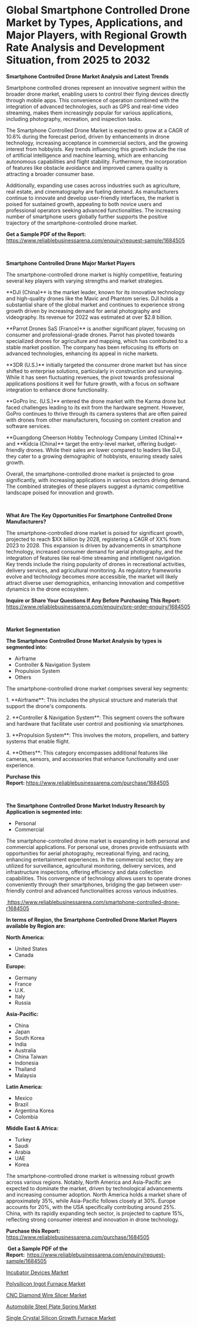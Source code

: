 <p><h1>Global Smartphone Controlled Drone Market by Types, Applications, and Major Players, with Regional Growth Rate Analysis and Development Situation, from 2025 to 2032</h1></p><p><strong>Smartphone Controlled Drone Market Analysis and Latest Trends</strong></p>
<p><p>Smartphone controlled drones represent an innovative segment within the broader drone market, enabling users to control their flying devices directly through mobile apps. This convenience of operation combined with the integration of advanced technologies, such as GPS and real-time video streaming, makes them increasingly popular for various applications, including photography, recreation, and inspection tasks.</p><p>The Smartphone Controlled Drone Market is expected to grow at a CAGR of 10.6% during the forecast period, driven by enhancements in drone technology, increasing acceptance in commercial sectors, and the growing interest from hobbyists. Key trends influencing this growth include the rise of artificial intelligence and machine learning, which are enhancing autonomous capabilities and flight stability. Furthermore, the incorporation of features like obstacle avoidance and improved camera quality is attracting a broader consumer base.</p><p>Additionally, expanding use cases across industries such as agriculture, real estate, and cinematography are fueling demand. As manufacturers continue to innovate and develop user-friendly interfaces, the market is poised for sustained growth, appealing to both novice users and professional operators seeking advanced functionalities. The increasing number of smartphone users globally further supports the positive trajectory of the smartphone-controlled drone market.</p></p>
<p><strong>Get a Sample PDF of the Report:&nbsp;</strong> <a href="https://www.reliablebusinessarena.com/enquiry/request-sample/1684505?utm_campaign=2146&utm_medium=2&utm_source=Github&utm_content=ia&utm_term=28022025&utm_id=smartphone-controlled-drone">https://www.reliablebusinessarena.com/enquiry/request-sample/1684505</a></p>
<p>&nbsp;</p>
<p><strong>Smartphone Controlled Drone Major Market Players</strong></p>
<p><p>The smartphone-controlled drone market is highly competitive, featuring several key players with varying strengths and market strategies. </p><p>**DJI (China)** is the market leader, known for its innovative technology and high-quality drones like the Mavic and Phantom series. DJI holds a substantial share of the global market and continues to experience strong growth driven by increasing demand for aerial photography and videography. Its revenue for 2022 was estimated at over $2.8 billion.</p><p>**Parrot Drones SaS (France)** is another significant player, focusing on consumer and professional-grade drones. Parrot has pivoted towards specialized drones for agriculture and mapping, which has contributed to a stable market position. The company has been refocusing its efforts on advanced technologies, enhancing its appeal in niche markets.</p><p>**3DR (U.S.)** initially targeted the consumer drone market but has since shifted to enterprise solutions, particularly in construction and surveying. While it has seen fluctuating revenues, the pivot towards professional applications positions it well for future growth, with a focus on software integration to enhance drone functionality.</p><p>**GoPro Inc. (U.S.)** entered the drone market with the Karma drone but faced challenges leading to its exit from the hardware segment. However, GoPro continues to thrive through its camera systems that are often paired with drones from other manufacturers, focusing on content creation and software services.</p><p>**Guangdong Cheerson Hobby Technology Company Limited (China)** and **Kidcia (China)** target the entry-level market, offering budget-friendly drones. While their sales are lower compared to leaders like DJI, they cater to a growing demographic of hobbyists, ensuring steady sales growth.</p><p>Overall, the smartphone-controlled drone market is projected to grow significantly, with increasing applications in various sectors driving demand. The combined strategies of these players suggest a dynamic competitive landscape poised for innovation and growth.</p></p>
<p>&nbsp;</p>
<p><strong>What Are The Key Opportunities For Smartphone Controlled Drone Manufacturers?</strong></p>
<p><p>The smartphone-controlled drone market is poised for significant growth, projected to reach $XX billion by 2028, registering a CAGR of XX% from 2023 to 2028. This expansion is driven by advancements in smartphone technology, increased consumer demand for aerial photography, and the integration of features like real-time streaming and intelligent navigation. Key trends include the rising popularity of drones in recreational activities, delivery services, and agricultural monitoring. As regulatory frameworks evolve and technology becomes more accessible, the market will likely attract diverse user demographics, enhancing innovation and competitive dynamics in the drone ecosystem.</p></p>
<p><strong>Inquire or Share Your Questions If Any Before Purchasing This Report:</strong> <a href="https://www.reliablebusinessarena.com/enquiry/pre-order-enquiry/1684505?utm_campaign=2146&utm_medium=2&utm_source=Github&utm_content=ia&utm_term=28022025&utm_id=smartphone-controlled-drone">https://www.reliablebusinessarena.com/enquiry/pre-order-enquiry/1684505</a></p>
<p>&nbsp;</p>
<p><strong>Market Segmentation</strong></p>
<p><strong>The Smartphone Controlled Drone Market Analysis by types is segmented into:</strong></p>
<p><ul><li>Airframe</li><li>Controller & Navigation System</li><li>Propulsion System</li><li>Others</li></ul></p>
<p><p>The smartphone-controlled drone market comprises several key segments: </p><p>1. **Airframe**: This includes the physical structure and materials that support the drone's components. </p><p>2. **Controller & Navigation System**: This segment covers the software and hardware that facilitate user control and positioning via smartphones. </p><p>3. **Propulsion System**: This involves the motors, propellers, and battery systems that enable flight. </p><p>4. **Others**: This category encompasses additional features like cameras, sensors, and accessories that enhance functionality and user experience.</p></p>
<p><strong>Purchase this Report:&nbsp;</strong><a href="https://www.reliablebusinessarena.com/purchase/1684505?utm_campaign=2146&utm_medium=2&utm_source=Github&utm_content=ia&utm_term=28022025&utm_id=smartphone-controlled-drone">https://www.reliablebusinessarena.com/purchase/1684505</a></p>
<p>&nbsp;</p>
<p><strong>The Smartphone Controlled Drone Market Industry Research by Application is segmented into:</strong></p>
<p><ul><li>Personal</li><li>Commercial</li></ul></p>
<p><p>The smartphone-controlled drone market is expanding in both personal and commercial applications. For personal use, drones provide enthusiasts with opportunities for aerial photography, recreational flying, and racing, enhancing entertainment experiences. In the commercial sector, they are utilized for surveillance, agricultural monitoring, delivery services, and infrastructure inspections, offering efficiency and data collection capabilities. This convergence of technology allows users to operate drones conveniently through their smartphones, bridging the gap between user-friendly control and advanced functionalities across various industries.</p></p>
<p><a href="https://www.reliablebusinessarena.com/smartphone-controlled-drone-r1684505?utm_campaign=2146&utm_medium=2&utm_source=Github&utm_content=ia&utm_term=28022025&utm_id=smartphone-controlled-drone">&nbsp;https://www.reliablebusinessarena.com/smartphone-controlled-drone-r1684505</a></p>
<p><strong>In terms of Region, the Smartphone Controlled Drone Market Players available by Region are:</strong></p>
<p>
    <p> <strong> North America: </strong>
        <ul>
            <li>United States</li>
            <li>Canada</li>
        </ul>
        </p> 
    <p> <strong> Europe: </strong>
        <ul>
            <li>Germany</li>
            <li>France</li>
            <li>U.K.</li>
            <li>Italy</li>
            <li>Russia</li>
        </ul>
        </p> 
    <p> <strong> Asia-Pacific: </strong>
        <ul>
            <li>China</li>
            <li>Japan</li>
            <li>South Korea</li>
            <li>India</li>
            <li>Australia</li>
            <li>China Taiwan</li>
            <li>Indonesia</li>
            <li>Thailand</li>
            <li>Malaysia</li>
        </ul>
        </p> 
    <p> <strong> Latin America: </strong>
        <ul>
            <li>Mexico</li>
            <li>Brazil</li>
            <li>Argentina Korea</li>
            <li>Colombia</li>
        </ul>
        </p> 
    <p> <strong> Middle East & Africa: </strong>
        <ul>
            <li>Turkey</li>
            <li>Saudi</li>
            <li>Arabia</li>
            <li>UAE</li>
            <li>Korea</li>
        </ul>
    </p>
    </p>
<p><p>The smartphone-controlled drone market is witnessing robust growth across various regions. Notably, North America and Asia-Pacific are expected to dominate the market, driven by technological advancements and increasing consumer adoption. North America holds a market share of approximately 35%, while Asia-Pacific follows closely at 30%. Europe accounts for 20%, with the USA specifically contributing around 25%. China, with its rapidly expanding tech sector, is projected to capture 15%, reflecting strong consumer interest and innovation in drone technology.</p></p>
<p><strong>Purchase this Report: </strong><a href="https://www.reliablebusinessarena.com/purchase/1684505?utm_campaign=2146&utm_medium=2&utm_source=Github&utm_content=ia&utm_term=28022025&utm_id=smartphone-controlled-drone">https://www.reliablebusinessarena.com/purchase/1684505</a></p>
<p>&nbsp;<strong>Get a Sample PDF of the Report:&nbsp;&nbsp;</strong><a href="https://www.reliablebusinessarena.com/enquiry/request-sample/1684505?utm_campaign=2146&utm_medium=2&utm_source=Github&utm_content=ia&utm_term=28022025&utm_id=smartphone-controlled-drone">https://www.reliablebusinessarena.com/enquiry/request-sample/1684505</a></p>
<p><strong></strong></p>
<p><p><a href="https://github.com/ludongfomban/Market-Research-Report-List-1/blob/main/incubator-devices-market.md?utm_campaign=2146&utm_medium=2&utm_source=Github&utm_content=ia&utm_term=28022025&utm_id=smartphone-controlled-drone">Incubator Devices Market</a></p><p><a href="https://github.com/haimamuirev8/Market-Research-Report-List-1/blob/main/polysilicon-ingot-furnace-market.md?utm_campaign=2146&utm_medium=2&utm_source=Github&utm_content=ia&utm_term=28022025&utm_id=smartphone-controlled-drone">Polysilicon Ingot Furnace Market</a></p><p><a href="https://github.com/giardafshaxb/Market-Research-Report-List-1/blob/main/cnc-diamond-wire-slicer-market.md?utm_campaign=2146&utm_medium=2&utm_source=Github&utm_content=ia&utm_term=28022025&utm_id=smartphone-controlled-drone">CNC Diamond Wire Slicer Market</a></p><p><a href="https://github.com/kimanyuzuga/Market-Research-Report-List-1/blob/main/automobile-steel-plate-spring-market.md?utm_campaign=2146&utm_medium=2&utm_source=Github&utm_content=ia&utm_term=28022025&utm_id=smartphone-controlled-drone">Automobile Steel Plate Spring Market</a></p><p><a href="https://github.com/naulasulakr0/Market-Research-Report-List-1/blob/main/single-crystal-silicon-growth-furnace-market.md?utm_campaign=2146&utm_medium=2&utm_source=Github&utm_content=ia&utm_term=28022025&utm_id=smartphone-controlled-drone">Single Crystal Silicon Growth Furnace Market</a></p></p>